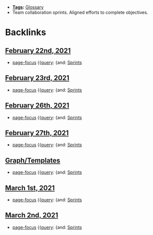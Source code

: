 - **[Tags](<Tags.md>):** [Glossary](<Glossary.md>)
- Team collaboration sprints. Aligned efforts to complete objectives.

# Backlinks
## [February 22nd, 2021](<February 22nd, 2021.md>)
- [page-focus](<page-focus.md>) {{[query](<query.md>): {and: [Sprints](<Sprints.md>)

## [February 23rd, 2021](<February 23rd, 2021.md>)
- [page-focus](<page-focus.md>) {{[query](<query.md>): {and: [Sprints](<Sprints.md>)

## [February 26th, 2021](<February 26th, 2021.md>)
- [page-focus](<page-focus.md>) {{[query](<query.md>): {and: [Sprints](<Sprints.md>)

## [February 27th, 2021](<February 27th, 2021.md>)
- [page-focus](<page-focus.md>) {{[query](<query.md>): {and: [Sprints](<Sprints.md>)

## [Graph/Templates](<Graph/Templates.md>)
- [page-focus](<page-focus.md>) {{[query](<query.md>): {and: [Sprints](<Sprints.md>)

## [March 1st, 2021](<March 1st, 2021.md>)
- [page-focus](<page-focus.md>) {{[query](<query.md>): {and: [Sprints](<Sprints.md>)

## [March 2nd, 2021](<March 2nd, 2021.md>)
- [page-focus](<page-focus.md>) {{[query](<query.md>): {and: [Sprints](<Sprints.md>)

